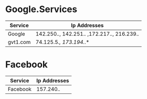 # Google.Services

Service | Ip Addresses |
------- | ------------- |
Google  | 142.250.*.*, 142.251.*.* ,172.217.*.*, 216.239.*.*|
gvt1.com |74.125.5.*, 173.194.*.*| 



# Facebook

Service  | Ip Addresses |
-------- | ------------- |
Facebook |157.240.*.*|
